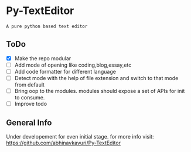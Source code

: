 # Py-TextEditor
    A pure python based text editor


## ToDo

-[x] Make the repo modular
-[ ] Add mode of opening like coding,blog,essay,etc
-[ ] Add code formatter for different language
-[ ] Detect mode with the help of file extension and switch to that mode from default
-[ ] Bring oop to the modules. modules should expose a set of APIs for init to consume.
-[ ] Improve todo

## General Info

Under developement for even initial stage.
for more info visit:
    https://github.com/abhinavkavuri/Py-TextEditor

